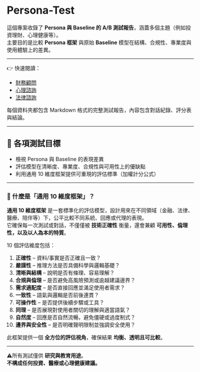 # Persona-Test

這個專案收錄了 **Persona 與 Baseline 的 A/B 測試報告**，涵蓋多個主題（例如投資理財、心理健康等）。  
主要目的是比較 **Persona 框架** 與原始 **Baseline** 模型在結構、合規性、專業度與使用體驗上的差異。  

---

👉 快速閱讀：  

- [財務顧問](./test-investment)
- [心理諮詢](./test-medical)  
- [法律諮詢](./test-law)

  
每個資料夾都包含 Markdown 格式的完整測試報告，內容包含對話紀錄、評分表與結論。  

---

## 🎯 各項測試目標

- 檢視 Persona 與 Baseline 的表現差異  
- 評估模型在清晰度、專業度、合規性與可用性上的優缺點  
- 利用通用 10 維度框架提供可重現的評估標準（加權計分公式）  

---

### 📐 什麼是「通用 10 維度框架」？

**通用 10 維度框架** 是一套標準化的評估模型，設計用來在不同領域（金融、法律、醫療、陪伴等）下，公平比較不同系統、回應或代理的表現。  
它確保每一次測試或對話，不僅僅被 **技術正確性** 衡量，還會兼顧 **可用性、倫理性，以及以人為本的特質**。  

10 個評估維度包括：  
1. **正確性** – 資料/事實是否正確且一致？  
2. **嚴謹性** – 推理方法是否具備科學與邏輯基礎？  
3. **清晰與結構** – 說明是否有條理、容易理解？  
4. **合規與倫理** – 是否避免高風險預測或逾越建議邊界？  
5. **需求適配度** – 是否直接回應並滿足使用者需求？  
6. **一致性** – 語氣與邏輯是否前後連貫？  
7. **可操作性** – 是否提供後續步驟或工具？  
8. **同理** – 是否展現對使用者關切的理解與適當語氣？  
9. **自然度** – 回應是否自然流暢，避免僵硬或過度制式？  
10. **邊界與安全性** – 是否明確聲明限制並強調安全使用？  

此框架提供一個 **全方位的評估視角**，確保結果 **均衡、透明且可比較**。

---

⚠️所有測試僅供 **研究與教育用途**。  
**不構成任何投資、醫療或心理健康建議。**  
